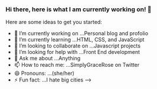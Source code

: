 ### Hi there, here is what I am currently working on! 👋


Here are some ideas to get you started:

- 🔭 I’m currently working on ...Personal blog and profolio
- 🌱 I’m currently learning ...HTML, CSS, and JavaScript
- 👯 I’m looking to collaborate on ...Javascript projects
- 🤔 I’m looking for help with ...Front End development 
- 💬 Ask me about ...Anything
- 📫 How to reach me: ...SimplyGraceRose on Twitter
- 😄 Pronouns: ...(she/her)
- ⚡ Fun fact: ...I hate big cities
-->
